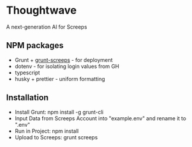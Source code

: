 # Thoughtwave

A next-generation AI for Screeps

## NPM packages

- Grunt + [grunt-screeps](https://github.com/screeps/grunt-screeps) - for deployment
- dotenv - for isolating login values from GH
- typescript
- husky + prettier - uniform formatting

## Installation

- Install Grunt: npm install -g grunt-cli
- Input Data from Screeps Account into "example.env" and rename it to ".env"
- Run in Project: npm install
- Upload to Screeps: grunt screeps
